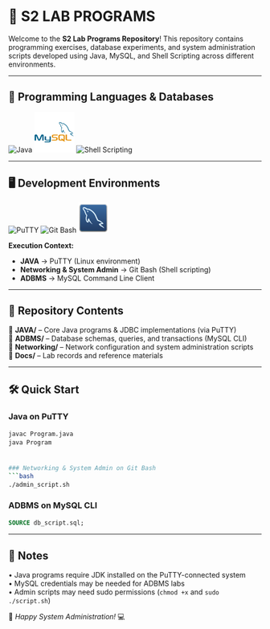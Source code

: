 # 🎯 S2 LAB PROGRAMS

Welcome to the **S2 Lab Programs Repository**! This repository contains programming exercises, database experiments, and system administration scripts developed using Java, MySQL, and Shell Scripting across different environments.

---

## 🚀 Programming Languages & Databases

<p align="left">
  <img src="https://static-00.iconduck.com/assets.00/applications-java-icon-1024x1014-rsql1w5w.png" width="55" height="55" alt="Java">
  <img src="readme/mysql-original-wordmark.svg" width="80" height="80" alt="MySQL">
  <img src="https://arkit.co.in/wp-content/uploads/2015/09/Shell-Scripting-Tech-Tutorials.png" width="80" height="80" alt="Shell Scripting">
</p>

---

## 🖥️ Development Environments

<p align="left">
  <img src="https://upload.wikimedia.org/wikipedia/commons/thumb/3/30/PuTTY_Icon_upstream.svg/640px-PuTTY_Icon_upstream.svg.png" width="60" height="60" alt="PuTTY" title="Java Programs">
  <img src="https://icon-library.com/images/git-icon/git-icon-28.jpg" width="60" height="60" alt="Git Bash" title="System Administration">
  <img src="readme/mysqlworkbench.svg" width="60" height="60" alt="MySQL CLI" title="ADBMS">
</p>

**Execution Context:**
- **JAVA** → PuTTY (Linux environment)  
- **Networking & System Admin** → Git Bash (Shell scripting)  
- **ADBMS** → MySQL Command Line Client

---

## 📂 Repository Contents

🔹 **JAVA/** – Core Java programs & JDBC implementations (via PuTTY)  
🔹 **ADBMS/** – Database schemas, queries, and transactions (MySQL CLI)  
🔹 **Networking/** – Network configuration and system administration scripts  
🔹 **Docs/** – Lab records and reference materials  

---

## 🛠️ Quick Start

### Java on PuTTY
```bash
javac Program.java
java Program


### Networking & System Admin on Git Bash
```bash
./admin_script.sh
```

### ADBMS on MySQL CLI
```sql
SOURCE db_script.sql;
```

---

## 📌 Notes

• Java programs require JDK installed on the PuTTY-connected system  
• MySQL credentials may be needed for ADBMS labs  
• Admin scripts may need sudo permissions (`chmod +x` and `sudo ./script.sh`)  

🚀 *Happy System Administration!* 💻
